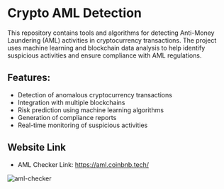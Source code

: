# Crypto AML Detection

This repository contains tools and algorithms for detecting Anti-Money Laundering (AML) activities in cryptocurrency transactions. The project uses machine learning and blockchain data analysis to help identify suspicious activities and ensure compliance with AML regulations.

## Features:
- Detection of anomalous cryptocurrency transactions
- Integration with multiple blockchains
- Risk prediction using machine learning algorithms
- Generation of compliance reports
- Real-time monitoring of suspicious activities

## Website Link
- AML Checker Link: https://aml.coinbnb.tech/

![aml-checker](https://github.com/user-attachments/assets/d20d26f4-722e-4552-a491-d7cbf136589d)
